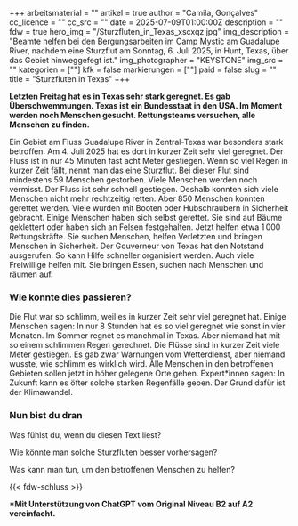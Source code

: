 +++
arbeitsmaterial = ""
artikel = true
author = "Camila, Gonçalves"
cc_licence = ""
cc_src = ""
date = 2025-07-09T01:00:00Z
description = ""
fdw = true
hero_img = "/Sturzfluten_in_Texas_xscxqz.jpg"
img_description = "Beamte helfen bei den Bergungsarbeiten im Camp Mystic am Guadalupe River, nachdem eine Sturzflut am Sonntag, 6. Juli 2025, in Hunt, Texas, über das Gebiet hinweggefegt ist."
img_photographer = "KEYSTONE"
img_src = ""
kategorien = [""]
kfk = false
markierungen = [""]
paid = false
slug = ""
title = "Sturzfluten in Texas"
+++

**Letzten Freitag hat es in Texas sehr stark geregnet. Es gab Überschwemmungen. Texas ist ein Bundesstaat in den USA. Im Moment werden noch Menschen gesucht. Rettungsteams versuchen, alle Menschen zu finden.**

Ein Gebiet am Fluss Guadalupe River in Zentral-Texas war besonders stark betroffen. Am 4. Juli 2025 hat es dort in kurzer Zeit sehr viel geregnet. Der Fluss ist in nur 45 Minuten fast acht Meter gestiegen. Wenn so viel Regen in kurzer Zeit fällt, nennt man das eine Sturzflut. Bei dieser Flut sind mindestens 59 Menschen gestorben. Viele Menschen werden noch vermisst. Der Fluss ist sehr schnell gestiegen. Deshalb konnten sich viele Menschen nicht mehr rechtzeitig retten. Aber 850 Menschen konnten gerettet werden. Viele wurden mit Booten oder Hubschraubern in Sicherheit gebracht. Einige Menschen haben sich selbst gerettet. Sie sind auf Bäume geklettert oder haben sich an Felsen festgehalten. Jetzt helfen etwa 1 000 Rettungskräfte. Sie suchen Menschen, helfen Verletzten und bringen Menschen in Sicherheit. Der Gouverneur von Texas hat den Notstand ausgerufen. So kann Hilfe schneller organisiert werden. Auch viele Freiwillige helfen mit. Sie bringen Essen, suchen nach Menschen und räumen auf.

### Wie konnte dies passieren?

Die Flut war so schlimm, weil es in kurzer Zeit sehr viel geregnet hat. Einige Menschen sagen: In nur 8 Stunden hat es so viel geregnet wie sonst in vier Monaten. Im Sommer regnet es manchmal in Texas. Aber niemand hat mit so einem schlimmen Regen gerechnet. Die Flüsse sind in kurzer Zeit viele Meter gestiegen. Es gab zwar Warnungen vom Wetterdienst, aber niemand wusste, wie schlimm es wirklich wird. Alle Menschen in den betroffenen Gebieten sollen jetzt in höher gelegene Orte gehen. Expert*innen sagen: In Zukunft kann es öfter solche starken Regenfälle geben. Der Grund dafür ist der Klimawandel.

### Nun bist du dran

Was fühlst du, wenn du diesen Text liest? 

Wie könnte man solche Sturzfluten besser vorhersagen? 

Was kann man tun, um den betroffenen Menschen zu helfen?

{{< fdw-schluss >}}

**\*Mit Unterstützung von ChatGPT vom Original Niveau B2 auf A2 vereinfacht.**